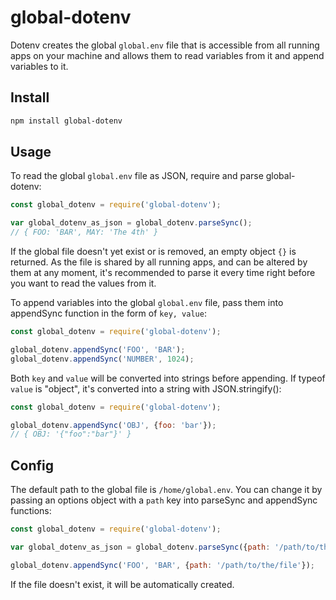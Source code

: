 # global-dotenv

Dotenv creates the global `global.env` file that is accessible from all running apps on your machine and allows them to read variables from it and append variables to it.

## Install

```bash
npm install global-dotenv
```

## Usage

To read the global `global.env` file as JSON, require and parse global-dotenv:

```javascript
const global_dotenv = require('global-dotenv');

var global_dotenv_as_json = global_dotenv.parseSync();
// { FOO: 'BAR', MAY: 'The 4th' }
```
If the global file doesn't yet exist or is removed, an empty object `{}` is returned. As the file is shared by all running apps, and can be altered by them at any moment, it's recommended to parse it every time right before you want to read the values from it.

To append variables into the global `global.env` file, pass them into appendSync function in the form of `key, value`:

```javascript
const global_dotenv = require('global-dotenv');

global_dotenv.appendSync('FOO', 'BAR');
global_dotenv.appendSync('NUMBER', 1024);
```

Both `key` and `value` will be converted into strings before appending. If typeof `value` is "object", it's converted into a string with JSON.stringify():

```javascript
const global_dotenv = require('global-dotenv');

global_dotenv.appendSync('OBJ', {foo: 'bar'});
// { OBJ: '{"foo":"bar"}' }
```

## Config

The default path to the global file is `/home/global.env`. You can change it by passing an options object with a `path` key into parseSync and appendSync functions: 

```javascript
const global_dotenv = require('global-dotenv');

var global_dotenv_as_json = global_dotenv.parseSync({path: '/path/to/the/file'});

global_dotenv.appendSync('FOO', 'BAR', {path: '/path/to/the/file'});
```
If the file doesn't exist, it will be automatically created. 
